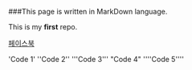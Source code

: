 ###This page is written in MarkDown language.

This is my **first** repo.

[페이스북](http://www.facebook.com/technykim)

'Code 1'
''Code 2''
'''Code 3'''
"Code 4"
''''Code 5''''
